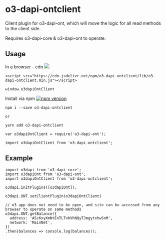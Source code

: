 # o3-dapi-ontclient
Client plugin for o3-dapi-ont, which will move the logic for all read methods to the client side.

Requires o3-dapi-core & o3-dapi-ont to operate.

## Usage

In a browser - cdn [![](https://data.jsdelivr.com/v1/package/npm/o3-dapi-ontclient/badge)](https://www.jsdelivr.com/package/npm/o3-dapi-ontclient)
```
<script src="https://cdn.jsdelivr.net/npm/o3-dapi-ontclient/lib/o3-dapi-ontclient.min.js"></script>
```
```
window.o3dapiOntClient
```

Install via npm [![npm version](https://badge.fury.io/js/o3-dapi-ontclient.svg)](https://badge.fury.io/js/o3-dapi-ontclient)
```
npm i --save o3-dapi-ontclient

or

yarn add o3-dapi-ontclient
```

```
var o3dapiOntClient = require('o3-dapi-ont');

import o3dapiOntClient from 'o3-dapi-ontclient';
```

## Example
```
import o3dapi from 'o3-dapi-core';
import o3dapiOnt from 'o3-dapi-ont';
import o3dapiOntClient from 'o3-dapi-ontclient';

o3dapi.initPlugins([o3dapiOnt]);

o3dapi.ONT.setClientPlugin(o3dapiOntClient)

// o3 app does not need to be open, and site can be accessed from any browser to operate on same methods
o3dapi.ONT.getBalance({
  address: 'AScKxyXmNtEnTLTvbVhNQyTJmgytxhwSnM',
  network: 'MainNet',
})
.then(balances => console.log(balances));
```
